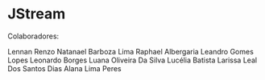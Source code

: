 # JStream


Colaboradores:

Lennan Renzo
Natanael Barboza Lima
Raphael Albergaria
Leandro Gomes Lopes
Leonardo Borges
Luana Oliveira Da Silva
Lucélia Batista
Larissa Leal Dos Santos Dias
Alana Lima Peres
